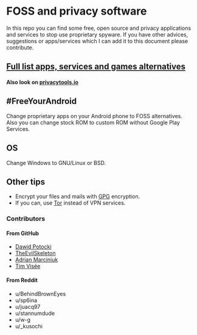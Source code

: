 # FOSS and privacy software

In this repo you can find some free, open source and privacy applications and services to stop use proprietary spyware. If you have other advices, suggestions or apps/services which I can add it to this document please contribute.

## [Full list apps, services and games alternatives](./list.md)

#### Also look on [privacytools.io](https://privacytools.io)

## #FreeYourAndroid
Change proprietary apps on your Android phone to FOSS alternatives.\
Also you can change stock ROM to custom ROM without Google Play Services.
## OS
Change Windows to GNU/Linux or BSD.

## Other tips
* Encrypt your files and mails with [GPG](https://gnupg.org/) encryption.
* If you can, use [Tor](https://www.torproject.org/) instead of VPN services.


### Contributors
#### From GitHub
* [Dawid Potocki](https://github.com/dawidpotocki)
* [TheEvilSkeleton](https://github.com/TheEvilSkeleton)
* [Adrian Marciniuk](https://github.com/xXBlackMaskXx)
* [Tim Visée](https://github.com/timvisee)

#### From Reddit
* u/BehindBrownEyes
* u/sp6ina
* u/juacq97
* u/stannumdude
* u/w-g
* u/\_kusochi

